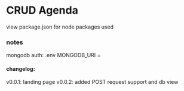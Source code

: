 # CRUD Agenda

view package.json for node packages used

### notes
mongodb auth: .env
MONGODB_URI = <link>

#### changelog:
v0.0.1: landing page
v0.0.2: added POST request support and db view

